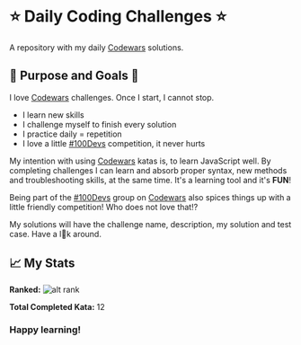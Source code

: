 # ⭐ Daily Coding Challenges ⭐

A repository with my daily [Codewars](https://codewars.com) solutions.<br>

## 🔎 Purpose and Goals 🥅

I love [Codewars](https://codewars.com) challenges. Once I start, I cannot stop.
* I learn new skills
* I challenge myself to finish every solution
* I practice daily = repetition
* I love a little [#100Devs](https://twitter.com/hashtag/100Devs) competition, it never hurts


My intention with using [Codewars](https://codewars.com) katas is, to learn JavaScript well. By completing challenges I can learn and absorb proper syntax, new methods and troubleshooting skills, at the same time. It's a learning tool and it's **FUN**!

Being part of the [#100Devs](https://twitter.com/hashtag/100Devs) group on [Codewars](https://codewars.com) also spices things up with a little friendly competition! Who does not love that!?

My solutions will have the challenge name, description, my solution and test case. Have a l👀k around.

## 📈 My Stats

**Ranked:** ![alt rank](https://www.codewars.com/users/pitchblack_84/badges/micro)

**Total Completed Kata:** 12

### Happy learning!